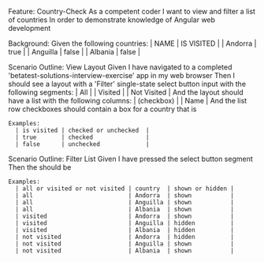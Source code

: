 Feature: Country-Check
	As a competent coder
	I want to view and filter a list of countries
	In order to demonstrate knowledge of Angular web development


  Background:
    Given the following countries:
      | NAME     | IS VISITED |
      | Andorra  | true       |
      | Anguilla | false      |
      | Albania  | false      |


  Scenario Outline: View Layout
    Given I have navigated to a completed 'betatest-solutions-interview-exercise' app in my web browser
    Then I should see a layout with a 'Filter' single-state select button input with the following segments:
      | All         |
      | Visited     | 
      | Not Visited |
    And the layout should have a list with the following columns:
      | (checkbox)  |
      | Name        |
    And the list row checkboxes should contain a <checked or unchecked> box for a country that is <is visited>

    Examples:
      | is visited | checked or unchecked  |
      | true       | checked               |
      | false      | unchecked             |
    

  Scenario Outline: Filter List
    Given I have pressed the <all or visited or not visited> select button segment
    Then the <country> should be <shown or hidden>
     
    Examples:
      | all or visited or not visited | country  | shown or hidden |
      | all                           | Andorra  | shown           |
      | all                           | Anguilla | shown           |
      | all                           | Albania  | shown           |
      | visited                       | Andorra  | shown           |
      | visited                       | Anguilla | hidden          |
      | visited                       | Albania  | hidden          |
      | not visited                   | Andorra  | hidden          |
      | not visited                   | Anguilla | shown           |
      | not visited                   | Albania  | shown           |
